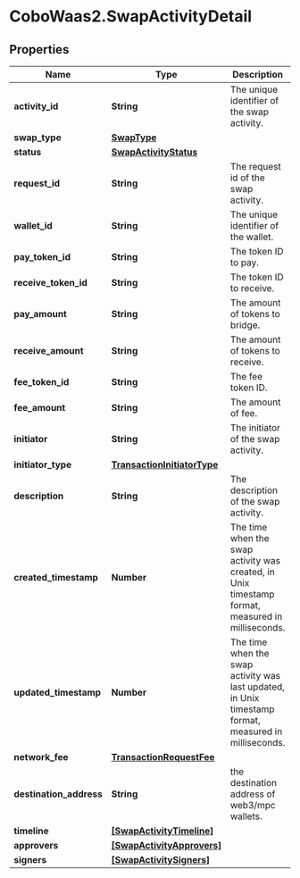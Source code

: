 # CoboWaas2.SwapActivityDetail

## Properties

Name | Type | Description | Notes
------------ | ------------- | ------------- | -------------
**activity_id** | **String** | The unique identifier of the swap activity. | [optional] 
**swap_type** | [**SwapType**](SwapType.md) |  | [optional] 
**status** | [**SwapActivityStatus**](SwapActivityStatus.md) |  | [optional] 
**request_id** | **String** | The request id of the swap activity. | [optional] 
**wallet_id** | **String** | The unique identifier of the wallet. | [optional] 
**pay_token_id** | **String** | The token ID to pay. | [optional] 
**receive_token_id** | **String** | The token ID to receive. | [optional] 
**pay_amount** | **String** | The amount of tokens to bridge. | [optional] 
**receive_amount** | **String** | The amount of tokens to receive. | [optional] 
**fee_token_id** | **String** | The fee token ID. | [optional] 
**fee_amount** | **String** | The amount of fee. | [optional] 
**initiator** | **String** | The initiator of the swap activity. | [optional] 
**initiator_type** | [**TransactionInitiatorType**](TransactionInitiatorType.md) |  | [optional] 
**description** | **String** | The description of the swap activity. | [optional] 
**created_timestamp** | **Number** | The time when the swap activity was created, in Unix timestamp format, measured in milliseconds. | [optional] 
**updated_timestamp** | **Number** | The time when the swap activity was last updated, in Unix timestamp format, measured in milliseconds. | [optional] 
**network_fee** | [**TransactionRequestFee**](TransactionRequestFee.md) |  | [optional] 
**destination_address** | **String** | the destination address of web3/mpc wallets. | [optional] 
**timeline** | [**[SwapActivityTimeline]**](SwapActivityTimeline.md) |  | [optional] 
**approvers** | [**[SwapActivityApprovers]**](SwapActivityApprovers.md) |  | [optional] 
**signers** | [**[SwapActivitySigners]**](SwapActivitySigners.md) |  | [optional] 


